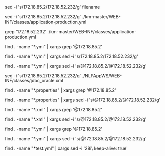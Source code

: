 sed -i 's/172.18.85.2/172.18.52.232/g' filename  


sed -i 's/172.18.85.2/172.18.52.232/g' ./km-master/WEB-INF/classes/application-production.yml

grep '172.18.52.232' ./km-master/WEB-INF/classes/application-production.yml 


find . -name "*.yml" | xargs grep '@172.18.85.2'

find . -name "*.yml" | xargs sed -i 's/172.18.85.2/172.18.52.232/g'

find . -name "*.yml" | xargs sed -i 's/@172.18.85.2/@172.18.52.232/g'

sed -i 's/172.18.85.2/172.18.52.232/g' ./NLPAppWS/WEB-INF/classes/jdbc_oracle.xml

find . -name "*.properties" | xargs grep '@172.18.85.2'

find . -name "*.properties" | xargs sed -i 's/@172.18.85.2/@172.18.52.232/g'

find . -name "*.xml" | xargs grep '@172.18.85.2'

find . -name "*.xml" | xargs sed -i 's/@172.18.85.2/@172.18.52.232/g'


find . -name "*.yml" | xargs grep '@172.18.85.2'

find . -name "*.yml" | xargs sed -i 's/@172.18.85.2/@172.18.52.232/g'



find . -name "*test.yml" | xargs sed -i '28i\            keep-alive: true'